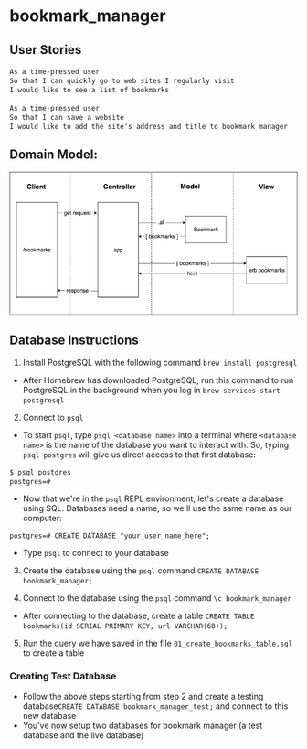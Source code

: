 # bookmark_manager

## User Stories

```
As a time-pressed user
So that I can quickly go to web sites I regularly visit
I would like to see a list of bookmarks

As a time-pressed user
So that I can save a website
I would like to add the site's address and title to bookmark manager
```

## Domain Model:

![Bookmark Manager domain model](./public/img/domain_model.png)

## Database Instructions

1. Install PostgreSQL with the following command `brew install postgresql`
  - After Homebrew has downloaded PostgreSQL, run this command to run PostgreSQL in the background when you log in `brew services start postgresql`

2. Connect to `psql`
  - To start `psql`, type `psql <database name>` into a terminal where `<database name>` is the name of the database you want to interact with. So, typing `psql postgres` will give us direct access to that first database:
  ```
  $ psql postgres
  postgres=#
  ```
  - Now that we're in the `psql` REPL environment, let's create a database using SQL. Databases need a name, so we'll use the same name as our computer:
  ```
  postgres=# CREATE DATABASE "your_user_name_here";
  ```
  - Type `psql` to connect to your database

3. Create the database using the `psql` command `CREATE DATABASE bookmark_manager;`

4. Connect to the database using the `psql` command `\c bookmark_manager`
  - After connecting to the database, create a table `CREATE TABLE bookmarks(id SERIAL PRIMARY KEY, url VARCHAR(60));`

5. Run the query we have saved in the file `01_create_bookmarks_table.sql` to create a table

### Creating Test Database

- Follow the above steps starting from step 2 and create a testing database`CREATE DATABASE bookmark_manager_test;` and connect to this new database
- You've now setup two databases for bookmark manager (a test database and the live database)